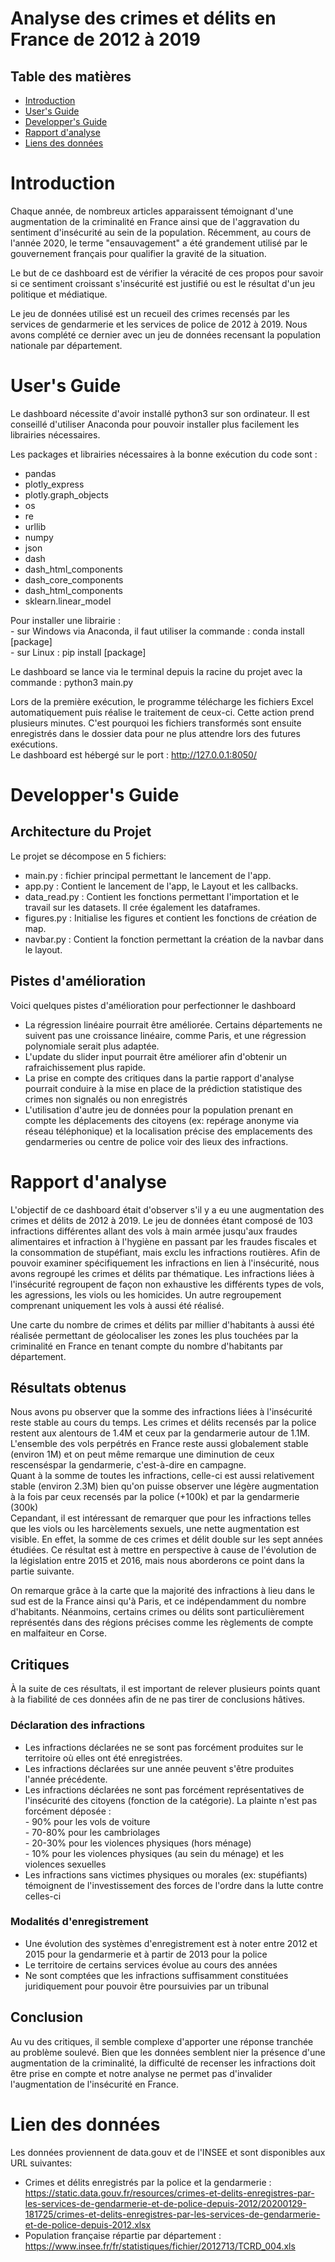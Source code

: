 # Analyse des crimes et délits en France de 2012 à 2019

## Table des matières

 - [Introduction](#Introduction)
 - [User's Guide](#users-guide)
 - [Developper's Guide](#developpers-guide)
 - [Rapport d'analyse](#rapport-danalyse)
 - [Liens des données](#lien-des-données)


# Introduction

Chaque année, de nombreux articles apparaissent témoignant d'une augmentation de la criminalité en France ainsi que de l'aggravation du sentiment d'insécurité au sein de la population. Récemment, au cours de l'année 2020, le terme "ensauvagement" a été grandement utilisé par le gouvernement français pour qualifier la gravité de la situation. <br>

Le but de ce dashboard est de vérifier la véracité de ces propos pour savoir si ce sentiment croissant s'insécurité est justifié ou est le résultat d'un jeu politique et médiatique. <br>

Le jeu de données utilisé est un recueil des crimes recensés par les services de gendarmerie et les services de police de 2012 à 2019.
Nous avons complété ce dernier avec un jeu de données recensant la population nationale par département.

# User's Guide

Le dashboard nécessite d'avoir installé python3 sur son ordinateur. Il est conseillé d'utiliser Anaconda pour pouvoir installer plus facilement les librairies nécessaires.

Les packages et librairies nécessaires à la bonne exécution du code sont :

  - pandas
  - plotly_express
  - plotly.graph_objects
  - os
  - re
  - urllib
  - numpy
  - json
  - dash
  - dash_html_components
  - dash_core_components
  - dash_html_components
  - sklearn.linear_model

Pour installer une librairie :<br>
      - sur Windows via Anaconda, il faut utiliser la commande : conda install [package] <br>
      - sur Linux : pip install [package] <br>

Le dashboard se lance via le terminal depuis la racine du projet avec la commande : python3 main.py

Lors de la première exécution, le programme télécharge les fichiers Excel automatiquement puis réalise le traitement de ceux-ci. Cette action prend plusieurs minutes. C'est pourquoi les fichiers transformés sont ensuite enregistrés dans le dossier data pour ne plus attendre lors des futures exécutions. <br>
Le dashboard est hébergé sur le port : http://127.0.0.1:8050/

# Developper's Guide

## Architecture du Projet
Le projet se décompose en 5 fichiers:
 - main.py : fichier principal permettant le lancement de l'app.
 - app.py : Contient le lancement de l'app, le Layout et les callbacks.
 - data_read.py : Contient les fonctions permettant l'importation et le travail sur les datasets. Il crée également les dataframes.
 - figures.py : Initialise les figures et contient les fonctions de création de map.
 - navbar.py : Contient la fonction permettant la création de la navbar dans le layout.

## Pistes d'amélioration
Voici quelques pistes d'amélioration pour perfectionner le dashboard
 - La régression linéaire pourrait être améliorée. Certains départements ne suivent pas une croissance linéaire, comme Paris, et une régression polynomiale serait plus adaptée.
 - L'update du slider input pourrait être améliorer afin d'obtenir un rafraichissement plus rapide.
 - La prise en compte des critiques dans la partie rapport d'analyse pourrait conduire à la mise en place de la prédiction statistique des crimes non signalés ou non enregistrés
 - L'utilisation d'autre jeu de données pour la population prenant en compte les déplacements des citoyens (ex: repérage anonyme via réseau téléphonique) et la localisation précise des emplacements des gendarmeries ou centre de police voir des lieux des infractions.

# Rapport d'analyse
L'objectif de ce dashboard était d'observer s'il y a eu une augmentation des crimes et délits de 2012 à 2019. Le jeu de données étant composé de 103 infractions différentes allant des vols à main armée jusqu'aux fraudes alimentaires et infraction à l'hygiène en passant par les fraudes fiscales et la consommation de stupéfiant, mais exclu les infractions routières. Afin de pouvoir examiner spécifiquement les infractions en lien à l'insécurité, nous avons regroupé les crimes et délits par thématique. Les infractions liées à l'insécurité regroupent de façon non exhaustive les différents types de vols, les agressions, les viols ou les homicides. Un autre regroupement comprenant uniquement les vols à aussi été réalisé.<br>

Une carte du nombre de crimes et délits par millier d'habitants à aussi été réalisée permettant de géolocaliser les zones les plus touchées par la criminalité en France en tenant compte du nombre d'habitants par département.

## Résultats obtenus
Nous avons pu observer que la somme des infractions liées à l'insécurité reste stable au cours du temps. Les crimes et délits recensés par la police restent aux alentours de 1.4M et ceux par la gendarmerie autour de 1.1M. <br>
L'ensemble des vols perpétrés en France reste aussi globalement stable (environ 1M) et on peut même remarque une diminution de ceux rescenséspar la gendarmerie, c'est-à-dire en campagne.<br>
Quant à la somme de toutes les infractions, celle-ci est aussi relativement stable (environ 2.3M) bien qu'on puisse observer une légère augmentation à la fois par ceux recensés par la police (+100k) et par la gendarmerie (300k) <br>
Cepandant, il est intéressant de remarquer que pour les infractions telles que les viols ou les harcèlements sexuels, une nette augmentation est visible. En effet, la somme de ces crimes et délit double sur les sept années étudiées. Ce résultat est à mettre en perspective à cause de l'évolution de la législation entre 2015 et 2016, mais nous aborderons ce point dans la partie suivante.

On remarque grâce à la carte que la majorité des infractions à lieu dans le sud est de la France ainsi qu'à Paris, et ce indépendamment du nombre d'habitants. Néanmoins, certains crimes ou délits sont particulièrement représentés dans des régions précises comme les règlements de compte en malfaiteur en Corse.

## Critiques
À la suite de ces résultats, il est important de relever plusieurs points quant à la fiabilité de ces données afin de ne pas tirer de conclusions hâtives. <br>

### Déclaration des infractions

  - Les infractions déclarées ne se sont pas forcément produites sur le territoire où elles ont été enregistrées.
  - Les infractions déclarées sur une année peuvent s'être produites l'année précédente.
  - Les infractions déclarées ne sont pas forcément représentatives de l'insécurité des citoyens (fonction de la catégorie). La plainte n'est pas forcément déposée :<br>
        - 90% pour les vols de voiture <br>
        - 70-80% pour les cambriolages <br>
        - 20-30% pour les violences physiques (hors ménage) <br>
        - 10% pour les violences physiques (au sein du ménage) et les violences sexuelles <br>
 - Les infractions sans victimes physiques ou morales (ex: stupéfiants) témoignent de l'investissement des forces de l'ordre dans la lutte contre celles-ci <br>

### Modalités d'enregistrement

 - Une évolution des systèmes d'enregistrement est à noter entre 2012 et 2015 pour la gendarmerie et à partir de 2013 pour la police
 - Le territoire de certains services évolue au cours des années
 - Ne sont comptées que les infractions suffisamment constituées juridiquement pour pouvoir être poursuivies par un tribunal

## Conclusion

Au vu des critiques, il semble complexe d'apporter une réponse tranchée au problème soulevé. Bien que les données semblent nier la présence d'une augmentation de la criminalité, la difficulté de recenser les infractions doit être prise en compte et notre analyse ne permet pas d'invalider l'augmentation de l'insécurité en France.

# Lien des données

Les données proviennent de data.gouv et de l'INSEE et sont disponibles aux URL suivantes: <br>

 - Crimes et délits enregistrés par la police et la gendarmerie :<br>
https://static.data.gouv.fr/resources/crimes-et-delits-enregistres-par-les-services-de-gendarmerie-et-de-police-depuis-2012/20200129-181725/crimes-et-delits-enregistres-par-les-services-de-gendarmerie-et-de-police-depuis-2012.xlsx
 - Population française répartie par département :<br>
https://www.insee.fr/fr/statistiques/fichier/2012713/TCRD_004.xls
